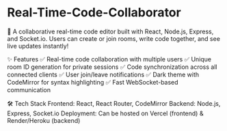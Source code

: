 # Real-Time-Code-Collaborator
🚀 A collaborative real-time code editor built with React, Node.js, Express, and Socket.io. Users can create or join rooms, write code together, and see live updates instantly!

✨ Features
✅ Real-time code collaboration with multiple users
✅ Unique room ID generation for private sessions
✅ Code synchronization across all connected clients
✅ User join/leave notifications
✅ Dark theme with CodeMirror for syntax highlighting
✅ Fast WebSocket-based communication

🛠️ Tech Stack
Frontend: React, React Router, CodeMirror
Backend: Node.js, Express, Socket.io
Deployment: Can be hosted on Vercel (frontend) & Render/Heroku (backend)
